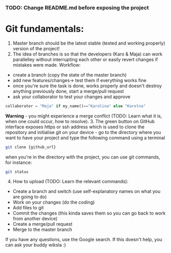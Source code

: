 ### TODO: Change README.md before exposing the project

# Git fundamentals:

1. Master branch should be the latest stable (tested and working properly) version of the project!
2. The idea of branches is so that the developers (Karo & Maja) can work parallelley without interrupting each other or easily revert changes if mistakes were made.
Workflow:
* create a branch (copy the state of the master branch)
* add new features/changes-> test them if everything works fine
* once you're sure the task is done, works properly and doesn't destroy anything previously done, start a merge/pull request
* ask your collaborator to test your changes and approve
```python
collaborator = "Maja" if my_name()=="Karolina" else "Karolna"
```
**Warning** - you might experience a merge conflict (TODO: Learn what it is, when one could occur, how to resolve).
3. The green button on GitHub interface exposes https or ssh address which is used to clone the repository and initialise git on your device - go to the directory where you want to have your project and type the following command using a terminal
```bash
git clone {github_url}
```
when you're in the directory with the project, you can use git commands, for instance:
```bash
git status
```
4. How to upload (TODO: Learn the relevant commands):
* Create a branch and switch (use self-explanatory names on what you are going to do)
* Work on your changes (do the coding)
* Add files to git
* Commit the changes (this kinda saves them so you can go back to work from another device)
* Create a merge/pull request
* Merge to the master branch


If you have any questions, use the Google search. If this doesn't help, you can ask your buddy wiksla :)
